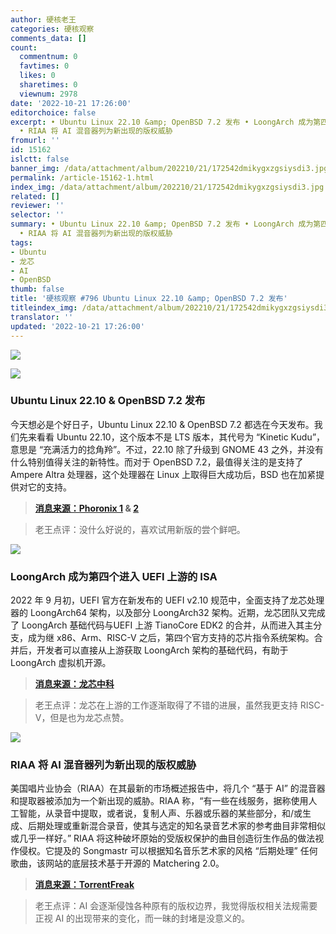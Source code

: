 ```yaml
---
author: 硬核老王
categories: 硬核观察
comments_data: []
count:
  commentnum: 0
  favtimes: 0
  likes: 0
  sharetimes: 0
  viewnum: 2978
date: '2022-10-21 17:26:00'
editorchoice: false
excerpt: • Ubuntu Linux 22.10 &amp; OpenBSD 7.2 发布 • LoongArch 成为第四个进入 UEFI 上游的 ISA
  • RIAA 将 AI 混音器列为新出现的版权威胁
fromurl: ''
id: 15162
islctt: false
banner_img: /data/attachment/album/202210/21/172542dmikygxzgsiysdi3.jpg
permalink: /article-15162-1.html
index_img: /data/attachment/album/202210/21/172542dmikygxzgsiysdi3.jpg
related: []
reviewer: ''
selector: ''
summary: • Ubuntu Linux 22.10 &amp; OpenBSD 7.2 发布 • LoongArch 成为第四个进入 UEFI 上游的 ISA
  • RIAA 将 AI 混音器列为新出现的版权威胁
tags:
- Ubuntu
- 龙芯
- AI
- OpenBSD
thumb: false
title: '硬核观察 #796 Ubuntu Linux 22.10 &amp; OpenBSD 7.2 发布'
titleindex_img: /data/attachment/album/202210/21/172542dmikygxzgsiysdi3.jpg
translator: ''
updated: '2022-10-21 17:26:00'
---
```


![](/data/attachment/album/202210/21/172542dmikygxzgsiysdi3.jpg)


![](/data/attachment/album/202210/21/172549skg8a3tz1g8oihga.jpg)


### Ubuntu Linux 22.10 & OpenBSD 7.2 发布


今天想必是个好日子，Ubuntu Linux 22.10 & OpenBSD 7.2 都选在今天发布。我们先来看看 Ubuntu 22.10，这个版本不是 LTS 版本，其代号为 “Kinetic Kudu”，意思是 “充满活力的捻角羚”。不过，22.10 除了升级到 GNOME 43 之外，并没有什么特别值得关注的新特性。而对于 OpenBSD 7.2，最值得关注的是支持了 Ampere Altra 处理器，这个处理器在 Linux 上取得巨大成功后，BSD 也在加紧提供对它的支持。



> 
> **[消息来源：Phoronix 1](https://www.phoronix.com/news/Ubuntu-22.10-Released) & [2](https://www.phoronix.com/news/OpenBSD-7.2-Released)**
> 
> 
> 



> 
> 老王点评：没什么好说的，喜欢试用新版的尝个鲜吧。
> 
> 
> 


![](/data/attachment/album/202210/21/172600i88lq6pt6870nw7a.jpg)


### LoongArch 成为第四个进入 UEFI 上游的 ISA


2022 年 9 月初，UEFI 官方在新发布的 UEFI v2.10 规范中，全面支持了龙芯处理器的 LoongArch64 架构，以及部分 LoongArch32 架构。近期，龙芯团队又完成了 LoongArch 基础代码与UEFI 上游 TianoCore EDK2 的合并，从而进入其主分支，成为继 x86、Arm、RISC-V 之后，第四个官方支持的芯片指令系统架构。合并后，开发者可以直接从上游获取 LoongArch 架构的基础代码，有助于 LoongArch 虚拟机开源。



> 
> **[消息来源：龙芯中科](https://mp.weixin.qq.com/s/1AZ-W39w0Zk07K3Nv8y2NA)**
> 
> 
> 



> 
> 老王点评：龙芯在上游的工作逐渐取得了不错的进展，虽然我更支持 RISC-V，但是也为龙芯点赞。
> 
> 
> 


![](/data/attachment/album/202210/21/172627rr5vt55tww5vvtp5.jpg)


### RIAA 将 AI 混音器列为新出现的版权威胁


美国唱片业协会（RIAA）在其最新的市场概述报告中，将几个 “基于 AI” 的混音器和提取器被添加为一个新出现的威胁。RIAA 称，“有一些在线服务，据称使用人工智能，从录音中提取，或者说，复制人声、乐器或乐器的某些部分，和/或生成、后期处理或重新混合录音，使其与选定的知名录音艺术家的参考曲目非常相似或几乎一样好。” RIAA 将这种破坏原始的受版权保护的曲目创造衍生作品的做法视作侵权。它提及的 Songmastr 可以根据知名音乐艺术家的风格 “后期处理” 任何歌曲，该网站的底层技术基于开源的 Matchering 2.0。



> 
> **[消息来源：TorrentFreak](https://torrentfreak.com/riaa-flags-artificial-intelligence-music-mixer-as-emerging-copyright-threat-221017/)**
> 
> 
> 



> 
> 老王点评：AI 会逐渐侵蚀各种原有的版权边界，我觉得版权相关法规需要正视 AI 的出现带来的变化，而一昧的封堵是没意义的。
> 
> 
>